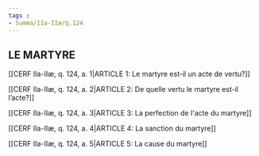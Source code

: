 ```yaml
---
tags : 
- Summa/IIa-IIæ/q.124
---
```


## LE MARTYRE

[[CERF IIa-IIæ, q. 124, a. 1|ARTICLE 1: Le martyre est-il un acte de vertu?]]

[[CERF IIa-IIæ, q. 124, a. 2|ARTICLE 2: De quelle vertu le martyre est-il l’acte?]]

[[CERF IIa-IIæ, q. 124, a. 3|ARTICLE 3: La perfection de l'acte du martyre]]

[[CERF IIa-IIæ, q. 124, a. 4|ARTICLE 4: La sanction du martyre]]

[[CERF IIa-IIæ, q. 124, a. 5|ARTICLE 5: La cause du martyre]]

